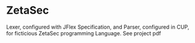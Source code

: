 # ZetaSec

Lexer, configured with JFlex Specification, and Parser, configured in CUP, for ficticious ZetaSec programming Language. See project pdf
